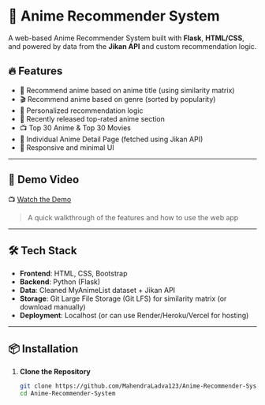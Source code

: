 # 🎌 Anime Recommender System

A web-based Anime Recommender System built with **Flask**, **HTML/CSS**, and powered by data from the **Jikan API** and custom recommendation logic.

## 🔥 Features

- 🎯 Recommend anime based on anime title (using similarity matrix)
- 🎬 Recommend anime based on genre (sorted by popularity)
- 🧠 Personalized recommendation logic
- 📅 Recently released top-rated anime section
- 📺 Top 30 Anime & Top 30 Movies
- 📄 Individual Anime Detail Page (fetched using Jikan API)
- 📱 Responsive and minimal UI

---

## 🎥 Demo Video

📺 [Watch the Demo](https://www.youtube.com/watch?v=https://youtu.be/KSBvmw9icLA)

  
> A quick walkthrough of the features and how to use the web app

---

## 🛠️ Tech Stack

- **Frontend**: HTML, CSS, Bootstrap
- **Backend**: Python (Flask)
- **Data**: Cleaned MyAnimeList dataset + Jikan API
- **Storage**: Git Large File Storage (Git LFS) for similarity matrix (or download manually)
- **Deployment**: Localhost (or can use Render/Heroku/Vercel for hosting)

---

## 📦 Installation

1. **Clone the Repository**
   ```bash
   git clone https://github.com/MahendraLadva123/Anime-Recommender-System.git
   cd Anime-Recommender-System

